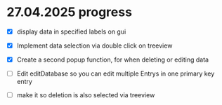 # 27.04.2025 progress

- [x] display data in specified labels on gui
- [x] Implement data selection via double click on treeview
- [x] Create a second popup function, for when deleting or editing data

- [ ] Edit editDatabase so you can edit multiple Entrys in one primary key entry
- [ ] make it so deletion is also selected via treeview
